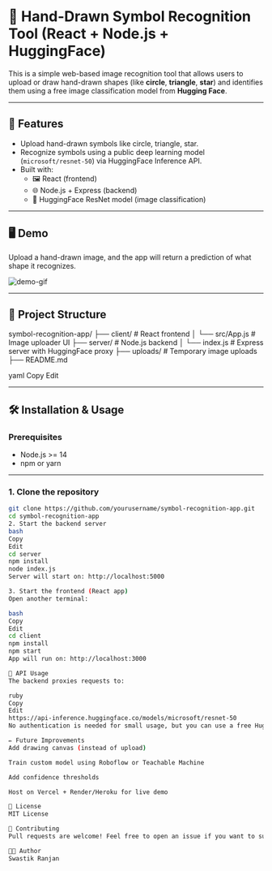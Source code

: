 # 🧠 Hand-Drawn Symbol Recognition Tool (React + Node.js + HuggingFace)

This is a simple web-based image recognition tool that allows users to upload or draw hand-drawn shapes (like **circle**, **triangle**, **star**) and identifies them using a free image classification model from **Hugging Face**.

---

## 🚀 Features

- Upload hand-drawn symbols like circle, triangle, star.
- Recognize symbols using a public deep learning model (`microsoft/resnet-50`) via HuggingFace Inference API.
- Built with:
  - 🖼️ React (frontend)
  - 🌐 Node.js + Express (backend)
  - 🤖 HuggingFace ResNet model (image classification)

---

## 🖥️ Demo

Upload a hand-drawn image, and the app will return a prediction of what shape it recognizes.

![demo-gif](demo.gif) <!-- Optional: Add a demo GIF here -->

---

## 📁 Project Structure

symbol-recognition-app/
├── client/ # React frontend
│ └── src/App.js # Image uploader UI
├── server/ # Node.js backend
│ └── index.js # Express server with HuggingFace proxy
├── uploads/ # Temporary image uploads
├── README.md

yaml
Copy
Edit

---

## 🛠️ Installation & Usage

### Prerequisites

- Node.js >= 14
- npm or yarn

---

### 1. Clone the repository

```bash
git clone https://github.com/yourusername/symbol-recognition-app.git
cd symbol-recognition-app
2. Start the backend server
bash
Copy
Edit
cd server
npm install
node index.js
Server will start on: http://localhost:5000

3. Start the frontend (React app)
Open another terminal:

bash
Copy
Edit
cd client
npm install
npm start
App will run on: http://localhost:3000

🔗 API Usage
The backend proxies requests to:

ruby
Copy
Edit
https://api-inference.huggingface.co/models/microsoft/resnet-50
No authentication is needed for small usage, but you can use a free Hugging Face token if rate-limited.

✏️ Future Improvements
Add drawing canvas (instead of upload)

Train custom model using Roboflow or Teachable Machine

Add confidence thresholds

Host on Vercel + Render/Heroku for live demo

📄 License
MIT License

🤝 Contributing
Pull requests are welcome! Feel free to open an issue if you want to suggest a feature or report a bug.

🧑‍💻 Author
Swastik Ranjan
